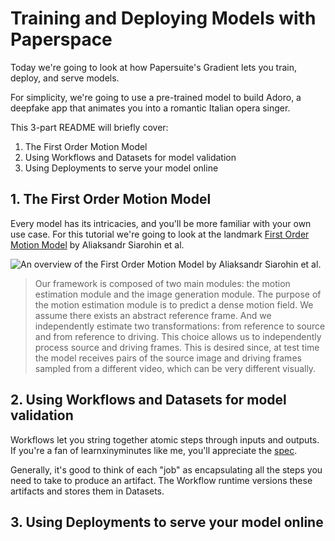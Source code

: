 # Training and Deploying Models with Paperspace

Today we're going to look at how Papersuite's Gradient lets you train, deploy, and serve models.

For simplicity, we're going to use a pre-trained model to build Adoro, a deepfake app that animates you into a romantic Italian opera singer.

This 3-part README will briefly cover:

1. The First Order Motion Model
2. Using Workflows and Datasets for model validation
3. Using Deployments to serve your model online

## 1. The First Order Motion Model

Every model has its intricacies, and you'll be more familiar with your own use case. For this tutorial we're going to look at the landmark [First Order Motion Model](https://aliaksandrsiarohin.github.io/first-order-model-website/) by Aliaksandr Siarohin et al.

![An overview of the First Order Motion Model by Aliaksandr Siarohin et al.](https://aliaksandrsiarohin.github.io/first-order-model-website/pipeline.png)

> Our framework is composed of two main modules: the motion estimation module and the image generation module. The purpose of the motion estimation module is to predict a dense motion field. We assume there exists an abstract reference frame. And we independently estimate two transformations: from reference to source and from reference to driving. This choice allows us to independently process source and driving frames. This is desired since, at test time the model receives pairs of the source image and driving frames sampled from a different video, which can be very different visually.

## 2. Using Workflows and Datasets for model validation

Workflows let you string together atomic steps through inputs and outputs. If you're a fan of learnxinyminutes like me, you'll appreciate the [spec](https://docs.paperspace.com/gradient/explore-train-deploy/workflows/workflow-spec).

Generally, it's good to think of each "job" as encapsulating all the steps you need to take to produce an artifact. The Workflow runtime versions these artifacts and stores them in Datasets.

## 3. Using Deployments to serve your model online
